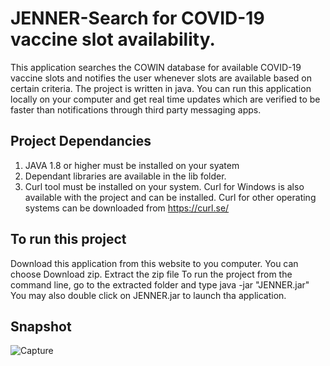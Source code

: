
# JENNER-Search for COVID-19 vaccine slot availability.

This application searches the COWIN database for available COVID-19 vaccine slots and notifies the user whenever slots are available based on certain criteria.
The project is written in java. You can run this application locally on your computer and get real time updates which are verified to be faster than notifications through third party messaging apps.

## Project Dependancies
1) JAVA 1.8 or higher must be installed on your syatem
2) Dependant libraries are available in the lib folder.
3) Curl tool must be installed on your system. Curl for Windows is also available with the project and can be installed. Curl for other operating systems can be downloaded from https://curl.se/

## To run this project
Download this application from this website to you computer. 
You can choose Download zip.
Extract the zip file
To run the project from the command line, go to the extracted folder and type
java -jar "JENNER.jar" 
You may also double click on JENNER.jar to launch tha application.

## Snapshot

![Capture](https://user-images.githubusercontent.com/72568856/119268024-9e84cf00-bc0e-11eb-9452-45ec02ebb084.PNG)

